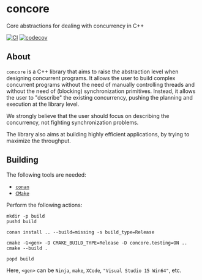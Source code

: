 # concore
Core abstractions for dealing with concurrency in C++

[![CI](https://github.com/lucteo/concore/workflows/CI/badge.svg)](https://github.com/lucteo/concore/actions)
[![codecov](https://codecov.io/gh/lucteo/concore/branch/master/graph/badge.svg)](https://codecov.io/gh/lucteo/concore)

## About

`concore` is a C++ library that aims to raise the abstraction level when designing concurrent programs. It allows the user to build complex concurrent programs without the need of manually controlling threads and without the need of (blocking) synchronization primitives. Instead, it allows the user to "describe" the existing concurrency, pushing the planning and execution at the library level.

We strongly believe that the user should focus on describing the concurrency, not fighting synchronization problems.

The library also aims at building highly efficient applications, by trying to maximize the throughput.

## Building

The following tools are needed:
* [`conan`](https://www.conan.io/)
* [`CMake`](https://cmake.org/)

Perform the following actions:
```
mkdir -p build
pushd build

conan install .. --build=missing -s build_type=Release

cmake -G<gen> -D CMAKE_BUILD_TYPE=Release -D concore.testing=ON ..
cmake --build .

popd build
```

Here, `<gen>` can be `Ninja`, `make`, `XCode`, `"Visual Studio 15 Win64"`, etc.